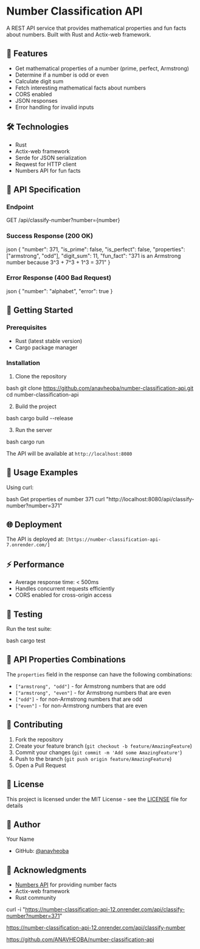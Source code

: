# Number Classification API

A REST API service that provides mathematical properties and fun facts about numbers. Built with Rust and Actix-web framework.

## 🚀 Features

- Get mathematical properties of a number (prime, perfect, Armstrong)
- Determine if a number is odd or even
- Calculate digit sum
- Fetch interesting mathematical facts about numbers
- CORS enabled
- JSON responses
- Error handling for invalid inputs

## 🛠️ Technologies

- Rust
- Actix-web framework
- Serde for JSON serialization
- Reqwest for HTTP client
- Numbers API for fun facts

## 📝 API Specification

### Endpoint


GET /api/classify-number?number={number}


### Success Response (200 OK)


json
{
"number": 371,
"is_prime": false,
"is_perfect": false,
"properties": ["armstrong", "odd"],
"digit_sum": 11,
"fun_fact": "371 is an Armstrong number because 3^3 + 7^3 + 1^3 = 371"
}


### Error Response (400 Bad Request)


json
{
"number": "alphabet",
"error": true
}


## 🚀 Getting Started

### Prerequisites

- Rust (latest stable version)
- Cargo package manager

### Installation

1. Clone the repository

bash
git clone https://github.com/anavheoba/number-classification-api.git
cd number-classification-api



2. Build the project

bash
cargo build --release



3. Run the server

bash
cargo run



The API will be available at `http://localhost:8080`

## 🔧 Usage Examples

Using curl:

bash
Get properties of number 371
curl "http://localhost:8080/api/classify-number?number=371"




## 🌐 Deployment

The API is deployed at: `[https://number-classification-api-7.onrender.com/]`

## ⚡ Performance

- Average response time: < 500ms
- Handles concurrent requests efficiently
- CORS enabled for cross-origin access

## 🧪 Testing

Run the test suite:


bash
cargo test



## 📝 API Properties Combinations

The `properties` field in the response can have the following combinations:
- `["armstrong", "odd"]` - for Armstrong numbers that are odd
- `["armstrong", "even"]` - for Armstrong numbers that are even
- `["odd"]` - for non-Armstrong numbers that are odd
- `["even"]` - for non-Armstrong numbers that are even

## 🤝 Contributing

1. Fork the repository
2. Create your feature branch (`git checkout -b feature/AmazingFeature`)
3. Commit your changes (`git commit -m 'Add some AmazingFeature'`)
4. Push to the branch (`git push origin feature/AmazingFeature`)
5. Open a Pull Request

## 📄 License

This project is licensed under the MIT License - see the [LICENSE](LICENSE) file for details

## 👤 Author

Your Name
- GitHub: [@anavheoba](https://github.com/anavheoba)

## 🙏 Acknowledgments

- [Numbers API](http://numbersapi.com) for providing number facts
- Actix-web framework
- Rust community


curl -i "https://number-classification-api-12.onrender.com/api/classify-number?number=371"


https://number-classification-api-12.onrender.com/api/classify-number


https://github.com/ANAVHEOBA/number-classification-api